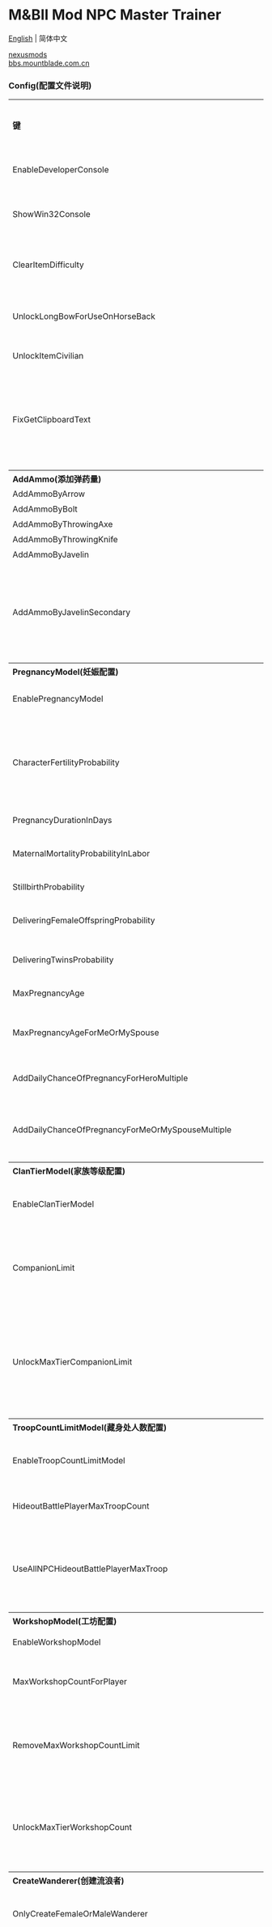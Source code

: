 # M&BII Mod NPC Master Trainer

[English](./README-EN.md) | 简体中文

[nexusmods](https://www.nexusmods.com/mountandblade2bannerlord/mods/1807)  
[bbs.mountblade.com.cn](https://bbs.mountblade.com.cn/thread-2064895-1-1.html)  

### **Config(配置文件说明)**
<table>
	<tr>
		<th align="left">键</th>
		<th align="left">类型</th>
		<th align="left">默认值</th>
		<th align="left">说明</th>
		<th align="left">在版本 e1.4.0.230377 中的原设定值 / 其他说明</th>
	</tr>
	<tr>
		<td align="left">EnableDeveloperConsole</td>
		<td align="left">bool</td>
		<td align="left">true</td>
		<td align="left">启用开发者控制台</td>
		<td align="left"></td>
	</tr>
	<tr>
		<td align="left">ShowWin32Console</td>
		<td align="left">bool</td>
		<td align="left">false</td>
		<td align="left">是否显示Win32控制台</td>
		<td align="left"></td>
	</tr>
	<tr>
		<td align="left">ClearItemDifficulty</td>
		<td align="left">bool</td>
		<td align="left">true</td>
		<td align="left">清空物品的熟练度要求</td>
		<td align="left"></td>
	</tr>
	<tr>
		<td align="left">UnlockLongBowForUseOnHorseBack</td>
		<td align="left">bool</td>
		<td align="left">true</td>
		<td align="left">解锁长弓在马背上使用</td>
		<td align="left"></td>
	</tr>
	<tr>
		<td align="left">UnlockItemCivilian</td>
		<td align="left">bool</td>
		<td align="left">true</td>
		<td align="left">解锁平民装扮</td>
		<td align="left"></td>
	</tr>
	<tr>
		<td align="left">FixGetClipboardText</td>
		<td align="left">bool</td>
		<td align="left">true</td>
		<td align="left">修复目前游戏中从剪贴板粘贴的中文文字出现乱码</td>
		<td align="left"></td>
	</tr>
	<tr>
		<th align="left" colspan="5">AddAmmo(添加弹药量)</th>
	</tr>
	<tr>
		<td align="left">AddAmmoByArrow</td>
		<td align="left">ushort</td>
		<td align="left">11</td>
		<td align="left">箭</td>
		<td align="left"></td>
	</tr>
	<tr>
		<td align="left">AddAmmoByBolt</td>
		<td align="left">ushort</td>
		<td align="left">6</td>
		<td align="left">弩箭</td>
		<td align="left"></td>
	</tr>
	<tr>
		<td align="left">AddAmmoByThrowingAxe</td>
		<td align="left">ushort</td>
		<td align="left">2</td>
		<td align="left">飞斧</td>
		<td align="left"></td>
	</tr>
	<tr>
		<td align="left">AddAmmoByThrowingKnife</td>
		<td align="left">ushort</td>
		<td align="left">13</td>
		<td align="left">飞刀</td>
		<td align="left"></td>
	</tr>
	<tr>
		<td align="left">AddAmmoByJavelin</td>
		<td align="left">ushort</td>
		<td align="left">1</td>
		<td align="left">标枪</td>
		<td align="left"></td>
	</tr>
	<tr>
		<td align="left">AddAmmoByJavelinSecondary</td>
		<td align="left">ushort</td>
		<td align="left">0</td>
		<td align="left">标枪(次要武器即需要按X切换成标枪的长杆武器)</td>
		<td align="left"></td>
	</tr>
	<tr>
		<th align="left" colspan="5">PregnancyModel(妊娠配置)</th>
	</tr>
	<tr>
		<td align="left">EnablePregnancyModel</td>
		<td align="left">bool</td>
		<td align="left">false</td>
		<td align="left">是否开启妊娠配置</td>
		<td align="left"></td>
	</tr>
	<tr>
		<td align="left">CharacterFertilityProbability</td>
		<td align="left">float?</td>
		<td align="left">null</td>
		<td align="left">在创建新游戏时设置所有角色可生育的占比</td>
		<td align="left">0.95</td>
	</tr>
	<tr>
		<td align="left">PregnancyDurationInDays</td>
		<td align="left">float?</td>
		<td align="left">null</td>
		<td align="left">妊娠期(天数)</td>
		<td align="left">36</td>
	</tr>
	<tr>
		<td align="left">MaternalMortalityProbabilityInLabor</td>
		<td align="left">float?</td>
		<td align="left">null</td>
		<td align="left">产妇分娩死亡率</td>
		<td align="left">0.015</td>
	</tr>
	<tr>
		<td align="left">StillbirthProbability</td>
		<td align="left">float?</td>
		<td align="left">null</td>
		<td align="left">死胎概率</td>
		<td align="left">0.01</td>
	</tr>
	<tr>
		<td align="left">DeliveringFemaleOffspringProbability</td>
		<td align="left">float?</td>
		<td align="left">null</td>
		<td align="left">生育女性后代率</td>
		<td align="left">0.51</td>
	</tr>
	<tr>
		<td align="left">DeliveringTwinsProbability</td>
		<td align="left">float?</td>
		<td align="left">null</td>
		<td align="left">生双胞胎的概率</td>
		<td align="left">0.03</td>
	</tr>
	<tr>
		<td align="left">MaxPregnancyAge</td>
		<td align="left">float?</td>
		<td align="left">null</td>
		<td align="left">最大孕龄</td>
		<td align="left" rowspan="2">45</td>
	</tr>
	<tr>
		<td align="left">MaxPregnancyAgeForMeOrMySpouse</td>
		<td align="left">float?</td>
		<td align="left">null</td>
		<td align="left">我或我的配偶的最大孕龄</td>
	</tr>
	<tr>
		<td align="left">AddDailyChanceOfPregnancyForHeroMultiple</td>
		<td align="left">ulong</td>
		<td align="left">1</td>
		<td align="left">每日怀孕几率倍数</td>
		<td align="left" rowspan="2">(乘法)此值仅不等于1时生效，如果为0则没有任何几率</td>
	</tr>
	<tr>
		<td align="left">AddDailyChanceOfPregnancyForMeOrMySpouseMultiple</td>
		<td align="left">ulong</td>
		<td align="left">1</td>
		<td align="left">我或我的配偶每日怀孕几率倍数</td>
	</tr>
	<tr>
		<th align="left" colspan="5">ClanTierModel(家族等级配置)</th>
	</tr>
	<tr>
		<td align="left">EnableClanTierModel</td>
		<td align="left">bool</td>
		<td align="left">false</td>
		<td align="left">是否开启家族等级配置</td>
		<td align="left"></td>
	</tr>
	<tr>
		<td align="left">CompanionLimit</td>
		<td align="left">int?</td>
		<td align="left">null</td>
		<td align="left">玩家所能拥有的同伴(流浪者)数量</td>
		<td align="left"></td>
	</tr>
	<tr>
		<td align="left">UnlockMaxTierCompanionLimit</td>
		<td align="left">bool</td>
		<td align="left">true</td>
		<td align="left">解锁玩家最高家族等级所能拥有的同伴(流浪者)数量</td>
		<td align="left"></td>
	</tr>
	<tr>
		<th align="left" colspan="5">TroopCountLimitModel(藏身处人数配置)</th>
	</tr>
	<tr>
		<td align="left">EnableTroopCountLimitModel</td>
		<td align="left">bool</td>
		<td align="left">false</td>
		<td align="left">是否开启藏身处人数配置</td>
		<td align="left" rowspan="3">由于 e1.4.3 版本删除了原先的藏身处配置代码，此项配置已无法使用，在此Mod版本 1.0.5 中删除</td>
	</tr>
	<tr>
		<td align="left">HideoutBattlePlayerMaxTroopCount</td>
		<td align="left">int?</td>
		<td align="left">null</td>
		<td align="left">藏身处人数最大限制</td>
	</tr>
	<tr>
		<td align="left">UseAllNPCHideoutBattlePlayerMaxTroop</td>
		<td align="left">bool</td>
		<td align="left">true</td>
		<td align="left">使用玩家部队中所有NPC总数作为最大限制</td>
	</tr>
	<tr>
		<th align="left" colspan="5">WorkshopModel(工坊配置)</th>
	</tr>
	<tr>
		<td align="left">EnableWorkshopModel</td>
		<td align="left">bool</td>
		<td align="left">false</td>
		<td align="left">开启工坊配置</td>
		<td align="left"></td>
	</tr>
	<tr>
		<td align="left">MaxWorkshopCountForPlayer</td>
		<td align="left">int?</td>
		<td align="left">null</td>
		<td align="left">玩家可拥有的工坊最大数量</td>
		<td align="left" rowspan="3">工坊最大数量选项互斥，优先级从上到下</td>
	</tr>
	<tr>
		<td align="left">RemoveMaxWorkshopCountLimit</td>
		<td align="left">bool</td>
		<td align="left">false</td>
		<td align="left">解除玩家可拥有的工坊最大数量限制</td>
	</tr>
	<tr>
		<td align="left">UnlockMaxTierWorkshopCount</td>
		<td align="left">bool</td>
		<td align="left">true</td>
		<td align="left">解锁玩家最高家族等级所能拥有的工坊数量</td>
	</tr>
	<tr>
		<th align="left" colspan="5">CreateWanderer(创建流浪者)</th>
	</tr>
	<tr>
		<td align="left">OnlyCreateFemaleOrMaleWanderer</td>
		<td align="left">bool?</td>
		<td align="left">null</td>
		<td align="left">仅创建女性或男性流浪者</td>
		<td align="left">true 仅创建女性 / false 仅创建男性</td>
	</tr>
	<tr>
		<td align="left">CreateWandererExcludeCultures</td>
		<td align="left">string[]</td>
		<td align="left">["empire"]</td>
		<td align="left">创建流浪者时排除的文化</td>
		<td align="left">因为帝国文化的流浪者属性比较拉跨，所以默认排除帝国，值为文化的英文名，可使用命令 print.cultures 查询所有的文化英文名</td>
	</tr>
	<tr>
		<th align="left" colspan="5">SetBattlefieldCommander(设置战场指挥官)</th>
	</tr>
	<tr>
		<td align="left">BattlefieldCommanderStringIds</td>
		<td align="left">string[]</td>
		<td align="left">null</td>
		<td align="left" colspan="2">设置战场上的默认指挥官，可设置多个指挥官在使用时循环玩家部队匹配首个，使用StringId指定，可使用 export_csv.all_hero 命令在生成的CSV文件中查看角色的StringId</td>
	</tr>
	<tr>
		<td align="left">EnableAfterDeathControl</td>
		<td align="left">bool</td>
		<td align="left">true</td>
		<td align="left">开启死后控制NPC</td>
		<td align="left">可能与 Mod [Control Your Allies After Death] 或类似功能的冲突，将此选项设为 false 可屏蔽本mod的功能避免冲突</td>
	</tr>
	<tr>
		<td align="left">AfterDeathControlOnly__Noble_Or_Wanderer_Or_NobleOrWanderer</td>
		<td align="left">bool?</td>
		<td align="left">null</td>
		<td align="left">死后控制NPC类型过滤</td>
		<td align="left">null 死后仅控制贵族或流浪者 / true 死后仅控制贵族 / false 死后仅控制流浪者</td>
	</tr>
	<tr>
		<td align="left">AfterDeathControlExcludePlayer</td>
		<td align="left">bool</td>
		<td align="left">false</td>
		<td align="left">死后控制NPC选择中排除玩家</td>
		<td align="left"></td>
	</tr>
</table>


### **Command(命令行使用说明)**
在游戏中 CTRL 和 ~ 启用开发者控制台，开发者控制台目前仅能输入英文，中文会变成???，可在开发者控制台中输入下面的命令
<table>
	<tr>
		<th align="left">命令</th>
		<th align="left">说明</th>
	</tr>
	<tr>
		<th align="left" colspan="2">技能与专精与属性</th>
	</tr>
	<tr>
		<td align="left">npc.reset_perks [name]</td>
		<td align="left">重置玩家部队中的角色 技能 点</td>
	</tr>
	<tr>
		<td align="left">npc.reset_focus [name]</td>
		<td align="left">重置玩家部队中的角色 专精 点</td>
	</tr>
	<tr>
		<td align="left">npc.reset_attrs [name]</td>
		<td align="left">重置玩家部队中的角色 属性 点</td>
	</tr>
	<tr>
		<td align="left">npc.reset [name]</td>
		<td align="left">重置玩家部队中的角色 技能/专精/属性 点</td>
	</tr>
	<tr>
		<td align="left">npc.remove_attrs [name] | [attrType] | [value]</td>
		<td align="left">移除玩家部队中角色的 属性 并返还到可用点数，属性必须保留至少1点</td>
	</tr>
	<tr>
		<td align="left">npc.remove_focus [name] | [row] | [column] | [value]</td>
		<td align="left">移除玩家部队中角色的 专精 并返还到可用点数，专精可以全部返还</td>
	</tr>
	<tr>
		<td align="left">npc.remove_focus_by_entire_line [name] | [row] | [value]</td>
		<td align="left">移除玩家部队中角色的某一整行的 专精 并返还到可用点数</td>
	</tr>
	<tr>
		<th align="left" colspan="2">铁匠与锻造</th>
	</tr>
	<tr>
		<td align="left">npc.reset_perks_check_smith [bool]</td>
		<td align="left">设置重置技能点时是否检查铁匠系技能，减去技能点添加的专精与属性，默认为 false</td>
	</tr>
	<tr>
		<td align="left">npc.check_legendary_smith [name]</td>
		<td align="left">检查角色是否有 传奇铁匠 技能点</td>
	</tr>
	<tr>
		<td align="left">npc.add_perk_legendary_smith [name]</td>
		<td align="left">检查角色是否有 传奇铁匠 技能点</td>
	</tr>
	<tr>
		<th align="left" colspan="2">信息查询</th>
	</tr>
	<tr>
		<td align="left">npc.refresh_last_seen_location</td>
		<td align="left">刷新所有的流浪者和贵族在百科中显示的最后一次见到的位置</td>
	</tr>
	<tr>
		<td align="left">print.towns_name_prosperity_desc [count]</td>
		<td align="left">根据城镇繁荣度显示最高的 count 个城镇名</td>
	</tr>
	<tr>
		<td align="left">export_csv.query_path</td>
		<td align="left">查询导出csv文件路径</td>
	</tr>
	<tr>
		<td align="left">export_csv.open_dir</td>
		<td align="left">打开导出csv文件所在的文件夹</td>
	</tr>
	<tr>
		<th align="left" colspan="2">导出可视化表格</th>
	</tr>
	<tr>
		<td align="left">export_csv.wanderers</td>
		<td align="left">导出所有 流浪者 数据生成到csv文件中</td>
	</tr>
	<tr>
		<td align="left">export_csv.nobles</td>
		<td align="left">导出所有 贵族 数据生成到csv文件中</td>
	</tr>
	<tr>
		<td align="left">export_csv.all_hero</td>
		<td align="left">导出所有 角色 数据生成到csv文件中</td>
	</tr>
	<tr>
		<td align="left">export_csv.all_towns</td>
		<td align="left">导出所有 城镇 数据生成到csv文件中</td>
	</tr>
	<tr>
		<th align="left" colspan="2">检查与治疗不孕不育</th>
	</tr>
	<tr>
		<td align="left">npc.check_is_fertile [name]</td>
		<td align="left">检查角色是否可生育</td>
	</tr>
	<tr>
		<td align="left">npc.set_is_fertile_true [name]</td>
		<td align="left">设置角色可生育</td>
	</tr>
	<tr>
		<td align="left">npc.set_is_fertile_false [name]</td>
		<td align="left">设置角色不可生育</td>
	</tr>
	<tr>
		<th align="left" colspan="2">美容与整容</th>
	</tr>
	<tr>
		<td align="left">npc.change_body [name]</td>
		<td align="left">更改指定角色的捏脸数据，需将 捏脸数据(BodyProperties) 复制到 剪贴板 后执行</td>
	</tr>
	<tr>
		<td align="left">npc.random_body [name]</td>
		<td align="left">给指定角色重新随机生成一个新的捏脸数据(BodyProperties)</td>
	</tr>
	<tr>
		<th align="left" colspan="2">战场控制NPC</th>
	</tr>
	<tr>
		<td align="left">print.npcs_index</td>
		<td align="left">显示 玩家部队中的npc下标 对应npc名字，在左下角消息窗口中显示</td>
	</tr>
	<tr>
		<td align="left">npc_control.name [name]</td>
		<td align="left">在战场上控制npc(通过npc英文名指定)</td>
	</tr>
	<tr>
		<td align="left">npc_control.index [index]</td>
		<td align="left">在战场上控制指定npc(通过 玩家部队中的npc下标 )</td>
	</tr>
	<tr>
		<td align="left">npc_control.next</td>
		<td align="left">在战场上控制下一个npc</td>
	</tr>
	<tr>
		<td align="left">npc_control.next_noble</td>
		<td align="left">在战场上控制下一个npc(贵族)</td>
	</tr>
	<tr>
		<td align="left">npc_control.next_wanderer</td>
		<td align="left">在战场上控制下一个npc(流浪者)</td>
	</tr>
	<tr>
		<td align="left" colspan="2">使用命令指定的战场指挥官仅本次游戏中有效，加载存档，退出游戏后再进入都将使设定值失效，推荐使用Config配置中 BattlefieldCommanderStringIds 指定</td>
	</tr>
	<tr>
		<td align="left">npc_control.set_battle_commander_name [name]</td>
		<td align="left">设置战场指挥官(通过npc英文名指定)</td>
	</tr>
	<tr>
		<td align="left">npc_control.set_battle_commander_index [index]</td>
		<td align="left">设置战场指挥官(通过 玩家部队中的npc下标 )</td>
	</tr>
	<tr>
		<th align="left" colspan="2">其他杂项</th>
	</tr>
	<tr>
		<td align="left">npc.clone [name] | [count?]</td>
		<td align="left">克隆玩家部队中的角色</td>
	</tr>
	<tr>
		<td align="left">npc.fill_up [name] | [num?]</td>
		<td align="left">加满玩家部队中的角色 技能/专精/属性 点，需开启作弊模式</td>
	</tr>
	<tr>
		<td align="left" colspan="2">因开发者控制台无法输入中文，需将新的名字复制到剪贴板后执行下面的命令</td>
	</tr>
	<tr>
		<td align="left">rename.children [num]</td>
		<td align="left">玩家的第 num 个孩子重命名(num从1开始)</td>
	</tr>
	<tr>
		<td align="left">campaign.kill_player</td>
		<td align="left">立刻杀死玩家并选择继承人</td>
	</tr>
</table>

### **Example(命令行使用示例)**
<table>
	<tr>
		<th align="left">示例</th>
		<th align="left">说明</th>
	</tr>
	<tr>
		<td align="left">npc.reset_perks me</td>
		<td align="left">重置玩家的技能点</td>
	</tr>
	<tr>
		<td align="left">npc.reset_perks all_not_me</td>
		<td align="left">重置玩家部队中除了玩家以外的角色技能点</td>
	</tr>
	<tr>
		<td align="left">npc.reset_perks wanderer</td>
		<td align="left">重置玩家部队中所有流浪者的技能点</td>
	</tr>
	<tr>
		<td align="left">npc.reset_perks noble</td>
		<td align="left">重置玩家部队中所有贵族(前/配偶/子女)的npc技能点</td>
	</tr>
	<tr>
		<td align="left">npc.reset_perks morcon</td>
		<td align="left">重置玩家部队中莫尔孔的技能点</td>
	</tr>
	<tr>
		<td align="left">npc.reset_perks morcon-2</td>
		<td align="left">重置玩家部队中第二个莫尔孔的技能点</td>
	</tr>
	<tr>
		<td align="left">npc.check_legendary_smith me</td>
		<td align="left">检查玩家是否有传奇铁匠技能点</td>
	</tr>
	<tr>
		<td align="left">npc.add_perk_legendary_smith me</td>
		<td align="left">给玩家添加传奇铁匠技能点</td>
	</tr>
	<tr>
		<td align="left">npc.reset_perks khachin_the_swift bilik_the_she-wolf</td>
		<td align="left">重置 喀钦·捷影 和 比力克·母狼 的技能点</td>
	</tr>
	<tr>
		<td align="left">npc.check_is_fertile all_not_me</td>
		<td align="left">检查玩家部队中除了玩家以外的角色是否可生育</td>
	</tr>
	<tr>
		<td align="left">npc.npc.clone all_not_me | 15</td>
		<td align="left">在玩家部队中除了玩家之外的流浪者和贵族数量克隆到15个，如果当前为1个则+14，如果当前为20个则-5</td>
	</tr>
	<tr>
		<td align="left">npc.clone wanderer | 10</td>
		<td align="left">在玩家部队中的流浪者数量克隆到10个</td>
	</tr>
	<tr>
		<td align="left">npc.fill_up all</td>
		<td align="left">加满玩家部队中所有角色的 技能/专精/属性 点</td>
	</tr>
	<tr>
		<td align="left">npc.fill_up all | 999</td>
		<td align="left">加满玩家部队中所有角色的 技能/专精/属性 点，并将所有熟练度设为999</td>
	</tr>
</table>

### **Arguments Or Types(类型或参数名说明)**
<table>
	<tr>
		<th align="left">类型或参数名</th>
		<th align="left">说明</th>
		<th align="left">取值范围</th>
	</tr>
	<tr>
		<td align="left">count</td>
		<td align="left">总数</td>
		<td align="left">正整数</td>
	</tr>
	<tr>
		<td align="left">bool</td>
		<td align="left"></td>
		<td align="left">true 或 false</td>
	</tr>
	<tr>
		<td align="left">row</td>
		<td align="left">技能面板左侧列，属性</td>
		<td align="left">1~6的整数</td>
	</tr>
	<tr>
		<td align="left">column</td>
		<td align="left">技能面板左侧行，技能</td>
		<td align="left">1~3的整数</td>
	</tr>
	<tr>
		<td align="left">index</td>
		<td align="left">下标从0开始, 0和正整数</td>
		<td align="left"></td>
	</tr>
	<tr>
		<td align="left">attrType</td>
		<td align="left">技能面板左侧列，属性</td>
		<td align="left">1~6整数 或 Vigor, Control, Endurance, Cunning, Social, Intelligence</td>
	</tr>
	<tr>
		<td align="left">name</td>
		<td align="left" colspan="2">固定值 me(我),all_not_me(除了我之外),wanderer(流浪者),noble(贵族) 或 角色英文名(在[ESC-选项-游戏设置]更改语言为英语可看到角色的英文名，如果名字存在空格，需要使用下划线(_)替代空格。如果存在多个重名角色，在名字后加上-2，指定第2个)</td>
	</tr>
</table>
